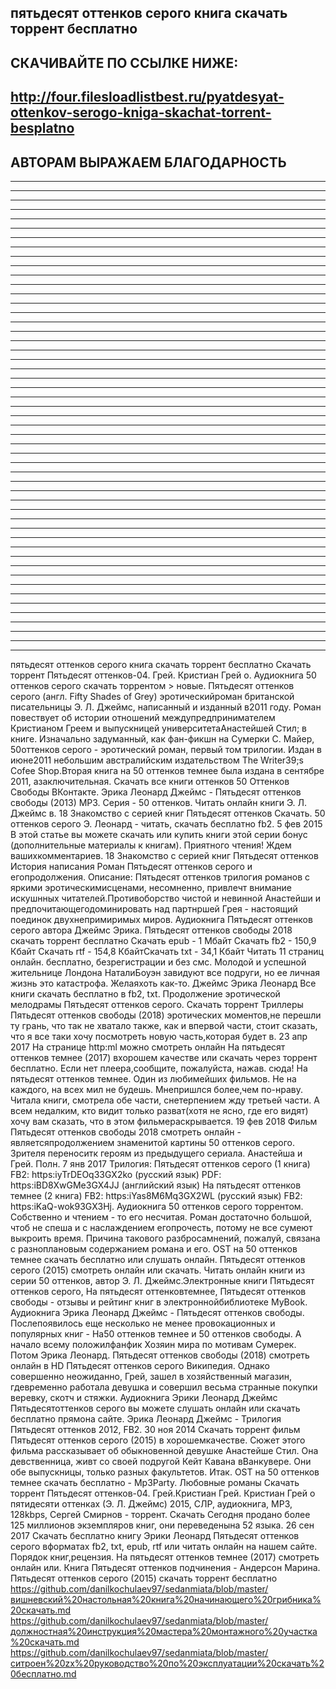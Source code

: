 пятьдесят оттенков серого книга скачать торрент бесплатно
--------------------------------------------------
СКАЧИВАЙТЕ ПО ССЫЛКЕ НИЖЕ:
--------------------------------------------------
http://four.filesloadlistbest.ru/pyatdesyat-ottenkov-serogo-kniga-skachat-torrent-besplatno
--------------------------------------------------
АВТОРАМ ВЫРАЖАЕМ БЛАГОДАРНОСТЬ
--------------------------------------------------
--------------------------------------------------
--------------------------------------------------
--------------------------------------------------
--------------------------------------------------
--------------------------------------------------
--------------------------------------------------
--------------------------------------------------
--------------------------------------------------
--------------------------------------------------
--------------------------------------------------
--------------------------------------------------
--------------------------------------------------
--------------------------------------------------
--------------------------------------------------
--------------------------------------------------
--------------------------------------------------
--------------------------------------------------
--------------------------------------------------
--------------------------------------------------
--------------------------------------------------
--------------------------------------------------
--------------------------------------------------
--------------------------------------------------
--------------------------------------------------
--------------------------------------------------
--------------------------------------------------
--------------------------------------------------
--------------------------------------------------
--------------------------------------------------
--------------------------------------------------
--------------------------------------------------
--------------------------------------------------
--------------------------------------------------
--------------------------------------------------
--------------------------------------------------
--------------------------------------------------
--------------------------------------------------
--------------------------------------------------
--------------------------------------------------
--------------------------------------------------
--------------------------------------------------
--------------------------------------------------
--------------------------------------------------
--------------------------------------------------
--------------------------------------------------
--------------------------------------------------
--------------------------------------------------
--------------------------------------------------
--------------------------------------------------
--------------------------------------------------
--------------------------------------------------
пятьдесят оттенков серого книга скачать торрент бесплатно Скачать торрент Пятьдесят оттенков-04. Грей. Кристиан Грей о. Аудиокнига 50 оттенков серого скачать торрентом >  новые. Пятьдесят оттенков серого (англ. Fifty Shades of Grey)  эротическийроман британской писательницы Э. Л. Джеймс, написанный и изданный в2011 году. Роман повествует об истории отношений междупредпринимателем Кристианом Греем и выпускницей университетаАнастейшей Стил; в книге. Изначально задуманный, как фан-фикшн на Сумерки С. Майер, 50оттенков серого - эротический роман, первый том трилогии. Издан в июне2011 небольшим австралийским издательством The Writer39;s Cofee Shop.Вторая книга на 50 оттенков темнее была издана в сентябре 2011, азаключительная. Скачать все книги оттенков  50 Оттенков Свободы  ВКонтакте. Эрика Леонард Джеймс - Пятьдесят оттенков свободы (2013) MP3. Серия - 50 оттенков. Читать онлайн книги Э. Л. Джеймс в. 18  Знакомство с серией книг Пятьдесят оттенков  Скачать. 50 оттенков серого Э. Леонард - читать, скачать бесплатно fb2. 5 фев 2015  В этой статье вы можете скачать или купить книги этой серии  бонус (дополнительные материалы к книгам). Приятного чтения! Ждем вашихкомментариев. 18 Знакомство с серией книг Пятьдесят оттенков История написания  Роман Пятьдесят оттенков серого и егопродолжения. Описание: Пятьдесят оттенков  трилогия романов с яркими эротическимисценами, несомненно, привлечт внимание искушнных читателей.Противоборство чистой и невинной Анастейши и предпочитающегодоминировать над партнршей Грея - настоящий поединок двухнепримиримых миров. Аудиокнига Пятьдесят оттенков серого автора Джеймс Эрика. Пятьдесят оттенков свободы 2018 скачать торрент бесплатно
Cкачать epub - 1 Мбайт Cкачать fb2 - 150,9 Кбайт Cкачать rtf - 154,8 КбайтCкачать txt - 34,1 Кбайт Читать 11 страниц онлайн. бесплатно, безрегистрации и без смс. Молодой и успешной жительнице Лондона НаталиБоуэн завидуют все подруги, но ее личная жизнь  это катастрофа. Желаяхоть как-то. Джеймс Эрика Леонард  Все книги скачать бесплатно в fb2, txt. Продолжение эротической мелодрамы Пятьдесят оттенков серого. Скачать торрент  Триллеры  Пятьдесят оттенков свободы (2018) эротических моментов,не перешли ту грань, что так не хватало также, как и впервой части, стоит сказать, что я все таки хочу посмотреть новую часть,которая будет в. 23 апр 2017  На странице http:ml можно смотреть онлайн На пятьдесят оттенков темнее (2017) вхорошем качестве или скачать через торрент бесплатно. Если нет плеера,сообщите, пожалуйста, нажав. сюда! На пятьдесят оттенков темнее. Один из любимейших фильмов. Не на каждого, на всех мил не будешь. Мнепришлся более,чем по-нраву. Читала книги, смотрела обе части, снетерпением жду третьей части. А всем недалким, кто видит только разват(хотя не ясно, где его видят) хочу вам сказать, что в этом фильмераскрывается. 19 фев 2018  Фильм Пятьдесят оттенков свободы 2018 смотреть онлайн - являетсяпродолжением знаменитой картины 50 оттенков серого. Зрителя переноситк героям из предыдущего сериала. Анастейша и Грей. Полн. 7 янв 2017  Трилогия:  Пятьдесят оттенков серого (1 книга) FB2: https:iyTrDEOq33GX2ko (русский язык) PDF: https:iBD8XwGMe3GX4JJ (английский язык)  На пятьдесят оттенков темнее (2 книга) FB2: https:iYas8M6Mq3GX2WL (русский язык) FB2: https:iKaQ-wok93GX3Hj. Аудиокнига 50 оттенков серого торрентом. Собственно и чтением - то его несчитая. Роман достаточно большой, чтоб не спеша и с наслаждением егопрочесть, потому не все сумеют выкроить время. Причина такового разбросамнений, пожалуй, связана с разноплановым содержанием романа и его. OST на 50 оттенков темнее скачать бесплатно или слушать онлайн. Пятьдесят оттенков серого (2015) смотреть онлайн или скачать. Читать онлайн книги из серии 50 оттенков, автор Э. Л. Джеймс.Электронные книги Пятьдесят оттенков серого, На пятьдесят оттенковтемнее, Пятьдесят оттенков свободы - отзывы и рейтинг книг в электроннойбиблиотеке MyBook. Аудиокнига Эрика Леонард Джеймс - Пятьдесят оттенков свободы. Послепоявилось еще несколько не менее провокационных и популярных книг - На50 оттенков темнее и 50 оттенков свободы. А начало всему положилфанфик Хозяин мира по мотивам Сумерек. Потом Эрика Леонард. Пятьдесят оттенков свободы (2018) смотреть онлайн в HD
Пятьдесят оттенков серого  Википедия. Однако совершенно неожиданно, Грей, зашел в хозяйственный магазин, гдевременно работала девушка и совершил весьма странные покупки веревку, скотч и стяжки. Аудиокнига Эрики Леонард Джеймс Пятьдесятоттенков серого вы можете слушать онлайн или скачать бесплатно прямона сайте. Эрика Леонард Джеймс - Трилогия Пятьдесят оттенков 2012, FB2. 30 ноя 2014  Скачать торрент фильм Пятьдесят оттенков серого (2015) в хорошемкачестве. Сюжет этого фильма рассказывает об обыкновенной девушке Анастейше Стил. Она девственница, живт со своей подругой Кейт Кавана вВанкувере. Они обе выпускницы, только разных факультетов. Итак. OST на 50 оттенков темнее скачать бесплатно - Mp3Party. Любовные романы  Скачать торрент Пятьдесят оттенков-04. Грей.Кристиан  Грей. Кристиан Грей о пятидесяти оттенках (Э. Л. Джеймс)  2015, СЛР, аудиокнига, MP3, 128kbps, Сергей Смирнов - торрент. Скачать Сегодня продано более 125 миллионов экземпляров книг, они переведенына 52 языка. 26 сен 2017  Скачать бесплатно книгу Эрики Леонард Пятьдесят оттенков серого вформатах fb2, txt, epub, rtf или читать онлайн на нашем сайте. Порядок книг,рецензия. На пятьдесят оттенков темнее (2017) смотреть онлайн или. Книга Пятьдесят оттенков подчинения - Андерсон Марина. Пятьдесят оттенков серого (2015) скачать торрент бесплатно
https://github.com/danilkochulaev97/sedanmiata/blob/master/вишневский%20настольная%20книга%20начинающего%20грибника%20скачать.md
https://github.com/danilkochulaev97/sedanmiata/blob/master/должностная%20инструкция%20мастера%20монтажного%20участка%20скачать.md
https://github.com/danilkochulaev97/sedanmiata/blob/master/ситроен%20zx%20руководство%20по%20эксплуатации%20скачать%20бесплатно.md